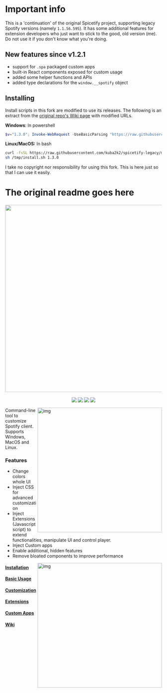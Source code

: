 # Important info
This is a 'continuation' of the original Spicetify project, supporting legacy Spotify versions (namely `1.1.56.595`). It has some additional features for extension developers who just want to stick to the good, old version (me). Do not use it if you don't know what you're doing.

## New features since v1.2.1
- support for `.spa` packaged custom apps
- built-in React components exposed for custom usage
- added some helper functions and APIs
- added type declarations for the `window.__spotify` object

## Installing
Install scripts in this fork are modified to use its releases. The following is an extract from the [original repo's Wiki page](https://github.com/khanhas/spicetify-cli/wiki/Installation#legacy-installations) with modified URLs.

**Windows**: In powershell
```powershell
$v="1.3.0"; Invoke-WebRequest -UseBasicParsing "https://raw.githubusercontent.com/kuba2k2/spicetify-legacy/master/install.ps1" | Invoke-Expression
```

**Linux/MacOS:** In bash
```bash
curl -fsSL https://raw.githubusercontent.com/kuba2k2/spicetify-legacy/master/install.sh -o /tmp/install.sh
sh /tmp/install.sh 1.3.0
```

I take no copyright nor responsibility for using this fork. This is here just so that I can use it easily.

# The original readme goes here

<h3 align="center"><img src="https://i.imgur.com/iwcLITQ.png" width="600px"></h3>
<p align="center">
  <a href="https://goreportcard.com/report/github.com/kuba2k2/spicetify-legacy"><img src="https://goreportcard.com/badge/github.com/kuba2k2/spicetify-legacy"></a>
  <a href="https://github.com/kuba2k2/spicetify-legacy/releases/latest"><img src="https://img.shields.io/github/release/kuba2k2/spicetify-legacy/all.svg?colorB=97CA00?label=version"></a>
  <a href="https://github.com/kuba2k2/spicetify-legacy/releases"><img src="https://img.shields.io/github/downloads/kuba2k2/spicetify-legacy/total.svg?colorB=97CA00"></a>
  <a href="https://spectrum.chat/spicetify"><img src="https://withspectrum.github.io/badge/badge.svg"></a>
</p>

<img src="https://i.imgur.com/7eiKd1k.png" alt="img" align="right" width="400px">
Command-line tool to customize Spotify client.
Supports Windows, MacOS and Linux.

### Features
- Change colors whole UI
- Inject CSS for advanced customization
- Inject Extensions (Javascript script) to extend functionalities, manipulate UI and control player.
- Inject Custom apps
- Enable additional, hidden features
- Remove bloated components to improve performance
<img src="https://i.imgur.com/eLfNSqp.png" alt="img" align="right" width="400px">

#### [Installation](https://github.com/kuba2k2/spicetify-legacy/wiki/Installation)
#### [Basic Usage](https://github.com/kuba2k2/spicetify-legacy/wiki/Basic-Usage)
#### [Customization](https://github.com/kuba2k2/spicetify-legacy/wiki/Customization)
#### [Extensions](https://github.com/kuba2k2/spicetify-legacy/wiki/Extensions)
#### [Custom Apps](https://github.com/kuba2k2/spicetify-legacy/wiki/Custom-Apps)
#### [Wiki](https://github.com/kuba2k2/spicetify-legacy/wiki)
